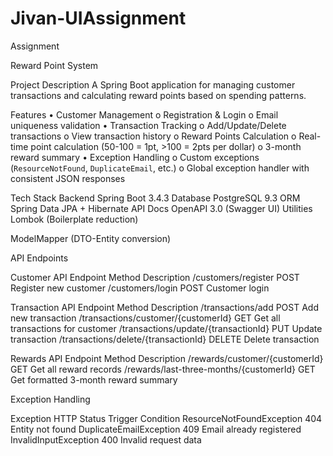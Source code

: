 # Jivan-UIAssignment
Assignment 


Reward Point System  

Project Description
A Spring Boot application for managing customer transactions and calculating reward points based on spending patterns.  

Features
•	Customer Management
o	Registration & Login
o	Email uniqueness validation
•	Transaction Tracking
o	Add/Update/Delete transactions
o	View transaction history
o	Reward Points Calculation
o	Real-time point calculation (50-100 = 1pt, >100 = 2pts per dollar)
o	3-month reward summary 
•	Exception Handling
o	Custom exceptions (`ResourceNotFound`, `DuplicateEmail`, etc.)
o	Global exception handler with consistent JSON responses

Tech Stack
Backend	Spring Boot 3.4.3
Database	PostgreSQL 9.3
ORM	Spring Data JPA + Hibernate
API Docs	OpenAPI 3.0 (Swagger UI)
Utilities	Lombok (Boilerplate reduction)

ModelMapper (DTO-Entity conversion)


API Endpoints

Customer API
Endpoint	Method	Description
/customers/register	POST	Register new customer
/customers/login	POST	Customer login


Transaction API
Endpoint	Method	Description
/transactions/add	POST	Add new transaction
/transactions/customer/{customerId}	GET	Get all transactions for customer
/transactions/update/{transactionId}	PUT	Update transaction
/transactions/delete/{transactionId}	DELETE	Delete transaction

Rewards API
Endpoint	Method	Description
/rewards/customer/{customerId}	GET	Get all reward records
/rewards/last-three-months/{customerId}	GET	Get formatted 3-month reward summary


Exception Handling

Exception	HTTP Status	Trigger Condition
ResourceNotFoundException	404	Entity not found
DuplicateEmailException	409	Email already registered
InvalidInputException	400	Invalid request data

